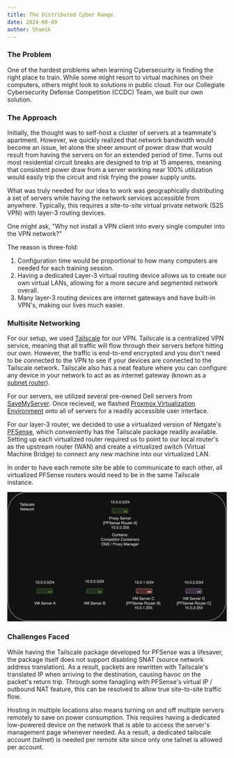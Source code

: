 ```yaml
---
title: The Distributed Cyber Range
date: 2024-08-09
author: Shamik
---
```


### The Problem

One of the hardest problems when learning Cybersecurity is finding the right place to train. While some might resort to virtual machines on their computers, others might look to solutions in public cloud. For our Collegiate Cybersecurity Defense Competition (CCDC) Team, we built our own solution.

### The Approach

Initially, the thought was to self-host a cluster of servers at a teammate's apartment. However, we quickly realized that network bandwidth would become an issue, let alone the sheer amount of power draw that would result from having the servers on for an extended period of time. Turns out most residential circuit breaks are designed to trip at 15 amperes, meaning that consistent power draw from a server working near 100% utilization would easily trip the circuit and risk frying the power supply units. 

What was truly needed for our idea to work was geographically distributing a set of servers while having the network services accessible from anywhere. Typically, this requires a site-to-site virtual private network (S2S VPN) with layer-3 routing devices.

One might ask, "Why not install a VPN client into every single computer into the VPN network?"

The reason is three-fold: 
1. Configuration time would be proportional to how many computers are needed for each training session.
2. Having a dedicated Layer-3 virtual routing device allows us to create our own virtual LANs, allowing for a more secure and segmented network overall.
3. Many layer-3 routing devices are internet gateways and have built-in VPN's, making our lives much easier.

### Multisite Networking

For our setup, we used [Tailscale](https://tailscale.com/) for our VPN. Tailscale is a centralized VPN service, meaning that all traffic will flow through their servers before hitting our own. However, the traffic is end-to-end encrypted and you don't need to be connected to the VPN to see if your devices are connected to the Tailscale network. Tailscale also has a neat feature where you can configure any device in your network to act as as internet gateway (known as a [subnet router](https://tailscale.com/kb/1019/subnets)).

For our servers, we utilized several pre-owned Dell servers from [SaveMyServer](https://savemyserver.com/). Once recieved, we flashed [Proxmox Virtualization Environment](https://www.proxmox.com/en/proxmox-virtual-environment/overview) onto all of servers for a readily accessible user interface. 

For our layer-3 router, we decided to use a virtualized version of Netgate's [PFSense](https://www.pfsense.org/), which conveniently has the Tailscale package readily available. Setting up each virtualized router required us to point to our local router's as the upstream router (WAN) and create a virtualized switch (Virtual Machine Bridge) to connect any new machine into our virtualized LAN. 

In order to have each remote site be able to communicate to each other, all virtualized PFSense routers would need to be in the same Tailscale instance.

![Tailscale Network](/_posts/img/Range.png)


### Challenges Faced

While having the Tailscale package developed for PFSense was a lifesaver, the package itself does not support disabling SNAT (source network address translation). As a result, packets are rewritten with Tailscale's translated IP when arriving to the destination, causing havoc on the packet's return trip. Through some fanagling with PFSense's virtual IP / outbound NAT feature, this can be resolved to allow true site-to-site traffic flow.

Hosting in multiple locations also means turning on and off multiple servers remotely to save on power consumption. This requires having a dedicated low-powered device on the network that is able to access the server's management page whenever needed. As a result, a dedicated tailscale account (tailnet) is needed per remote site since only one tailnet is allowed per account.